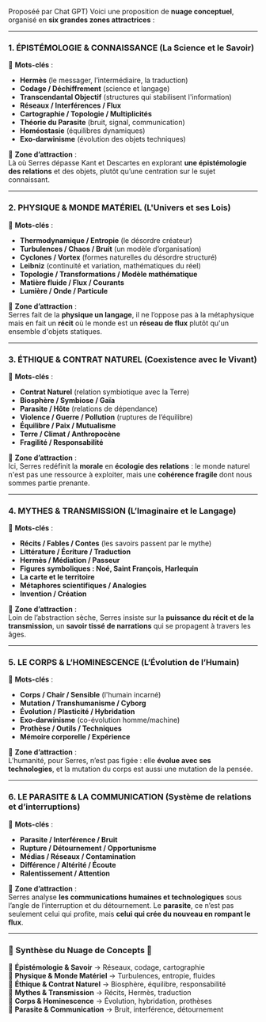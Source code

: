 Proposéé par Chat GPT)
Voici une proposition de **nuage conceptuel**, organisé en **six grandes zones attractrices** :

---

### **1. ÉPISTÉMOLOGIE & CONNAISSANCE** (La Science et le Savoir)

📌 **Mots-clés** :

- **Hermès** (le messager, l’intermédiaire, la traduction)
- **Codage / Déchiffrement** (science et langage)
- **Transcendantal Objectif** (structures qui stabilisent l'information)
- **Réseaux / Interférences / Flux**
- **Cartographie / Topologie / Multiplicités**
- **Théorie du Parasite** (bruit, signal, communication)
- **Homéostasie** (équilibres dynamiques)
- **Exo-darwinisme** (évolution des objets techniques)

🔹 **Zone d’attraction** :  
Là où Serres dépasse Kant et Descartes en explorant **une épistémologie des relations** et des objets, plutôt qu’une centration sur le sujet connaissant.

---

### **2. PHYSIQUE & MONDE MATÉRIEL** (L'Univers et ses Lois)

📌 **Mots-clés** :

- **Thermodynamique / Entropie** (le désordre créateur)
- **Turbulences / Chaos / Bruit** (un modèle d’organisation)
- **Cyclones / Vortex** (formes naturelles du désordre structuré)
- **Leibniz** (continuité et variation, mathématiques du réel)
- **Topologie / Transformations / Modèle mathématique**
- **Matière fluide / Flux / Courants**
- **Lumière / Onde / Particule**

🔹 **Zone d’attraction** :  
Serres fait de la **physique un langage**, il ne l’oppose pas à la métaphysique mais en fait un **récit** où le monde est un **réseau de flux** plutôt qu'un ensemble d'objets statiques.

---

### **3. ÉTHIQUE & CONTRAT NATUREL** (Coexistence avec le Vivant)

📌 **Mots-clés** :

- **Contrat Naturel** (relation symbiotique avec la Terre)
- **Biosphère / Symbiose / Gaïa**
- **Parasite / Hôte** (relations de dépendance)
- **Violence / Guerre / Pollution** (ruptures de l’équilibre)
- **Équilibre / Paix / Mutualisme**
- **Terre / Climat / Anthropocène**
- **Fragilité / Responsabilité**

🔹 **Zone d’attraction** :  
Ici, Serres redéfinit la **morale** en **écologie des relations** : le monde naturel n'est pas une ressource à exploiter, mais une **cohérence fragile** dont nous sommes partie prenante.

---

### **4. MYTHES & TRANSMISSION** (L’Imaginaire et le Langage)

📌 **Mots-clés** :

- **Récits / Fables / Contes** (les savoirs passent par le mythe)
- **Littérature / Écriture / Traduction**
- **Hermès / Médiation / Passeur**
- **Figures symboliques : Noé, Saint François, Harlequin**
- **La carte et le territoire**
- **Métaphores scientifiques / Analogies**
- **Invention / Création**

🔹 **Zone d’attraction** :  
Loin de l’abstraction sèche, Serres insiste sur la **puissance du récit et de la transmission**, un **savoir tissé de narrations** qui se propagent à travers les âges.

---

### **5. LE CORPS & L’HOMINESCENCE** (L’Évolution de l’Humain)

📌 **Mots-clés** :

- **Corps / Chair / Sensible** (l'humain incarné)
- **Mutation / Transhumanisme / Cyborg**
- **Évolution / Plasticité / Hybridation**
- **Exo-darwinisme** (co-évolution homme/machine)
- **Prothèse / Outils / Techniques**
- **Mémoire corporelle / Expérience**

🔹 **Zone d’attraction** :  
L’humanité, pour Serres, n’est pas figée : elle **évolue avec ses technologies**, et la mutation du corps est aussi une mutation de la pensée.

---

### **6. LE PARASITE & LA COMMUNICATION** (Système de relations et d’interruptions)

📌 **Mots-clés** :

- **Parasite / Interférence / Bruit**
- **Rupture / Détournement / Opportunisme**
- **Médias / Réseaux / Contamination**
- **Différence / Altérité / Écoute**
- **Ralentissement / Attention**

🔹 **Zone d’attraction** :  
Serres analyse **les communications humaines et technologiques** sous l’angle de l’interruption et du détournement. Le **parasite**, ce n’est pas seulement celui qui profite, mais **celui qui crée du nouveau en rompant le flux**.

---

### **📌 Synthèse du Nuage de Concepts 📌**

🔸 **Épistémologie & Savoir** → Réseaux, codage, cartographie  
🔸 **Physique & Monde Matériel** → Turbulences, entropie, fluides  
🔸 **Éthique & Contrat Naturel** → Biosphère, équilibre, responsabilité  
🔸 **Mythes & Transmission** → Récits, Hermès, traduction  
🔸 **Corps & Hominescence** → Évolution, hybridation, prothèses  
🔸 **Parasite & Communication** → Bruit, interférence, détournement